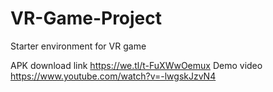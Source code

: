 # VR-Game-Project
Starter environment for VR game

APK download link https://we.tl/t-FuXWwOemux
Demo video https://www.youtube.com/watch?v=-lwgskJzvN4
